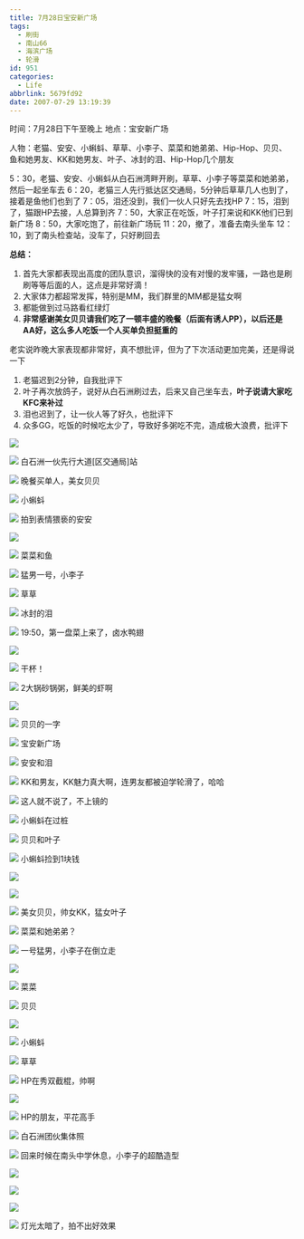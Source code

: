 ```yaml
---
title: 7月28日宝安新广场
tags:
  - 刷街
  - 南山66
  - 海滨广场
  - 轮滑
id: 951
categories:
  - Life
abbrlink: 5679fd92
date: 2007-07-29 13:19:39
---
```


时间：7月28日下午至晚上
地点：宝安新广场

人物：老猫、安安、小蝌蚪、草草、小李子、菜菜和她弟弟、Hip-Hop、贝贝、鱼和她男友、KK和她男友、叶子、冰封的泪、Hip-Hop几个朋友

5：30，老猫、安安、小蝌蚪从白石洲湾畔开刷，草草、小李子等菜菜和她弟弟，然后一起坐车去
6：20，老猫三人先行抵达区交通局，5分钟后草草几人也到了，接着是鱼他们也到了
7：05，泪还没到，我们一伙人只好先去找HP
7：15，泪到了，猫跟HP去接，人总算到齐
7：50，大家正在吃饭，叶子打来说和KK他们已到新广场
8：50，大家吃饱了，前往新广场玩
11：20，撤了，准备去南头坐车
12：10，到了南头检查站，没车了，只好刷回去

**总结：**

1.  首先大家都表现出高度的团队意识，溜得快的没有对慢的发牢骚，一路也是刷刷等等后面的人，这点是非常好滴！
2.  大家体力都超常发挥，特别是MM，我们群里的MM都是猛女啊
3.  都能做到过马路看红绿灯
4.  **非常感谢美女贝贝请我们吃了一顿丰盛的晚餐（后面有诱人PP），以后还是AA好，这么多人吃饭一个人买单负担挺重的**
<!--more-->
老实说昨晚大家表现都非常好，真不想批评，但为了下次活动更加完美，还是得说一下

1.  老猫迟到2分钟，自我批评下
2.  叶子再次放鸽子，说好从白石洲刷过去，后来又自己坐车去，**叶子说请大家吃KFC来补过**
3.  泪也迟到了，让一伙人等了好久，也批评下
4.  众多GG，吃饭的时候吃太少了，导致好多粥吃不完，造成极大浪费，批评下

![](/images/2007/07/29_134345_12844.jpg)


![](/images/2007/07/29_134438_12845.jpg)
白石洲一伙先行大道[区交通局]站

![](/images/2007/07/29_134457_12846.jpg)
晚餐买单人，美女贝贝

![](/images/2007/07/29_134533_12847.jpg)
小蝌蚪

![](/images/2007/07/29_134547_12848.jpg)
拍到表情猥亵的安安

![](/images/2007/07/29_em118_12849.gif)

![](/images/2007/07/29_134615_12850.jpg)
菜菜和鱼

![](/images/2007/07/29_134642_12851.jpg)
猛男一号，小李子

![](/images/2007/07/29_134659_12852.jpg)
草草

![](/images/2007/07/29_134728_12853.jpg)
冰封的泪

![](/images/2007/07/29_134744_12854.jpg)
19:50，第一盘菜上来了，卤水鸭翅

![](/images/2007/07/29_em019_12855.gif)

![](/images/2007/07/29_134907_12856.jpg)
干杯！

![](/images/2007/07/29_134957_12857.jpg)
2大锅砂锅粥，鲜美的虾啊

![](/images/2007/07/29_em108_12858.gif)

![](/images/2007/07/29_135058_12859.jpg)
贝贝的一字

![](/images/2007/07/29_135135_12860.jpg)
宝安新广场

![](/images/2007/07/29_135201_12861.jpg)
安安和泪

![](/images/2007/07/29_135216_12862.jpg)
KK和男友，KK魅力真大啊，连男友都被迫学轮滑了，哈哈

![](/images/2007/07/29_135325_12863.jpg)
这人就不说了，不上镜的

![](/images/2007/07/29_135357_12864.jpg)
小蝌蚪在过桩

![](/images/2007/07/29_135433_12865.jpg)
贝贝和叶子

![](/images/2007/07/29_135530_12866.jpg)
小蝌蚪捡到1块钱

![](/images/2007/07/29_135603_12867.jpg)

![](/images/2007/07/29_135614_12868.jpg)

![](/images/2007/07/29_135625_12869.jpg)
美女贝贝，帅女KK，猛女叶子

![](/images/2007/07/29_135721_12870.jpg)
菜菜和她弟弟？

![](/images/2007/07/29_135743_12871.jpg)
一号猛男，小李子在倒立走

![](/images/2007/07/29_em022_12872.gif)

![](/images/2007/07/29_135827_12873.jpg)
菜菜

![](/images/2007/07/29_135845_12874.jpg)
贝贝

![](/images/2007/07/29_em104_12875.gif)

![](/images/2007/07/29_135919_12876.jpg)
小蝌蚪

![](/images/2007/07/29_135934_12877.jpg)
草草

![](/images/2007/07/29_135959_12878.jpg)
HP在秀双截棍，帅啊

![](/images/2007/07/29_em117_12879.gif)

![](/images/2007/07/29_140034_12880.jpg)
HP的朋友，平花高手

![](/images/2007/07/29_140132_12881.jpg)
白石洲团伙集体照

![](/images/2007/07/29_140152_12882.jpg)
回来时候在南头中学休息，小李子的超酷造型

![](/images/2007/07/29_164705_12883.jpg)

![](/images/2007/07/29_164712_12884.jpg)

![](/images/2007/07/29_164717_12885.jpg)

![](/images/2007/07/29_164747_12767.jpg)
灯光太暗了，拍不出好效果